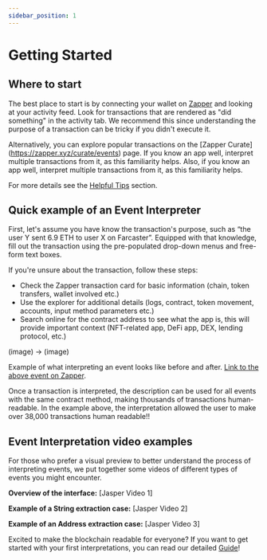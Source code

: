 ```yaml
---
sidebar_position: 1
---
```


# Getting Started

## Where to start

The best place to start is by connecting your wallet on [Zapper](https://zapper.xyz/) and looking at your activity feed. Look for transactions that are rendered as "did something" in the activity tab. We recommend this since understanding the purpose of a transaction can be tricky if you didn't execute it.

Alternatively, you can explore popular transactions on the [Zapper Curate] (https://zapper.xyz/curate/events) page. If you know an app well, interpret multiple transactions from it, as this familiarity helps. Also, if you know an app well, interpret multiple transactions from it, as this familiarity helps.

For more details see the [Helpful Tips](https://protocol-docs-smoky.vercel.app/docs/Interpretation/event-interpretation/guide/tips) section. 

## Quick example of an Event Interpreter

First, let's assume you have know the transaction's purpose, such as “the user Y sent 6.9 ETH to user X on Farcaster”. Equipped with that knowledge, fill out the transaction using the pre-populated drop-down menus and free-form text boxes.

If you're unsure about the transaction, follow these steps:

- Check the Zapper transaction card for basic information (chain, token transfers, wallet involved etc.)
- Use the explorer for additional details (logs, contract, token movement, accounts, input method parameters etc.)
- Search online for the contract address to see what the app is, this will provide important context (NFT-related app, DeFi app, DEX, lending protocol, etc.)

(image) -> (image)

Example of what interpreting an event looks like before and after. [Link to the above event on Zapper](https://zapper.xyz/event/base/0xfacc42536ebc8b37f80406ae52d4a81702d569ba96cd0ffdad986cbd6fa873b0).

Once a transaction is interpreted, the description can be used for all events with the same contract method, making thousands of transactions human-readable. In the example above, the interpretation allowed the user to make over 38,000 transactions human readable!! 

## Event Interpretation video examples

For those who prefer a visual preview to better understand the process of interpreting events, we put together some videos of different types of events you might encounter.

**Overview of the interface:**
[Jasper Video 1]

**Example of a String extraction case:**
[Jasper Video 2]

**Example of an Address extraction case:**
[Jasper Video 3]


Excited to make the blockchain readable for everyone? If you want to get started with your first interpretations, you can read our detailed [Guide](https://protocol-docs-smoky.vercel.app/docs/Interpretation/event-interpretation/guide)!
